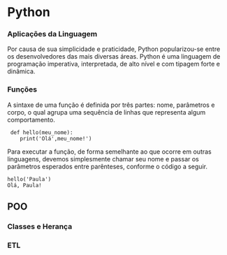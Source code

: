 # Python

### Aplicações da Linguagem

Por causa de sua simplicidade e praticidade, Python popularizou-se entre os desenvolvedores das mais diversas áreas. 
Python é uma linguagem de programação imperativa, interpretada, de alto nível e com tipagem forte e dinâmica. 

### Funções

A sintaxe de uma função é definida por três partes: nome, parâmetros e corpo, o qual agrupa uma sequência de linhas que representa algum comportamento.

```
 def hello(meu_nome):
    print('Olá',meu_nome!')
```
Para executar a função, de forma semelhante ao que ocorre em outras linguagens, devemos simplesmente chamar seu nome e passar os parâmetros esperados entre parênteses, 
conforme o código a seguir.

```
hello('Paula')
Olá, Paula!
```



## POO

### Classes e Herança

### ETL
